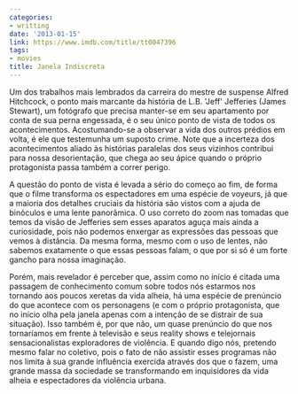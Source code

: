 ```yaml
---
categories:
- writting
date: '2013-01-15'
link: https://www.imdb.com/title/tt0047396
tags:
- movies
title: Janela Indiscreta
---
```


Um dos trabalhos mais lembrados da carreira do mestre de suspense Alfred Hitchcock, o ponto mais marcante da história de L.B. 'Jeff' Jefferies (James Stewart), um fotógrafo que precisa manter-se em seu apartamento por conta de sua perna engessada, é o seu único ponto de vista de todos os acontecimentos. Acostumando-se a observar a vida dos outros prédios em volta, é ele que testemunha um suposto crime. Note que a incerteza dos acontecimentos aliado às histórias paralelas dos seus vizinhos contribui para nossa desorientação, que chega ao seu ápice quando o próprio protagonista passa também a correr perigo.

A questão do ponto de vista é levada a sério do começo ao fim, de forma que o filme transforma os espectadores em uma espécie de voyeurs, já que a maioria dos detalhes cruciais da história são vistos com a ajuda de binóculos e uma lente panorâmica. O uso correto do zoom nas tomadas que temos da visão de Jefferies sem esses aparatos aguça mais ainda a curiosidade, pois não podemos enxergar as expressões das pessoas que vemos à distância. Da mesma forma, mesmo com o uso de lentes, não sabemos exatamente o que essas pessoas falam, o que por si só é um forte gancho para nossa imaginação.

Porém, mais revelador é perceber que, assim como no início é citada uma passagem de conhecimento comum sobre todos nós estarmos nos tornando aos poucos xeretas da vida alheia, há uma espécie de prenúncio do que acontece com os personagens (e com o próprio protagonista, que no início olha pela janela apenas com a intenção de se distrair de sua situação). Isso também é, por que não, um quase prenúncio do que nos tornaríamos em frente à televisão e seus reality shows e telejornais sensacionalistas exploradores de violência. E quando digo nós, pretendo mesmo falar no coletivo, pois o fato de não assistir esses programas não nos limita à sua grande influência exercida através dos que o fazem, uma grande massa da sociedade se transformando em inquisidores da vida alheia e espectadores da violência urbana.